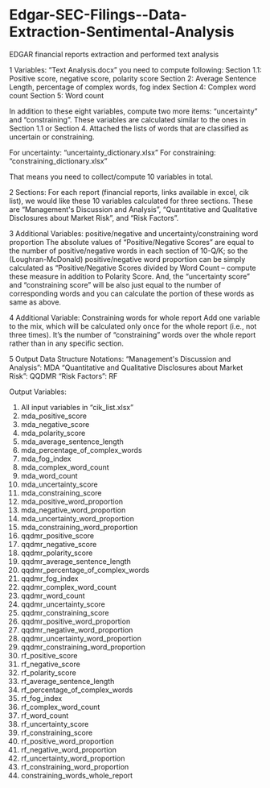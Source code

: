 # Edgar-SEC-Filings--Data-Extraction-Sentimental-Analysis
EDGAR financial reports extraction and performed text analysis

1	Variables:
“Text Analysis.docx” you need to compute following: 
Section 1.1: Positive score, negative score, polarity score
Section 2: Average Sentence Length, percentage of complex words, fog index
Section 4: Complex word count
Section 5: Word count
 
In addition to these eight variables, compute two more items: “uncertainty” and “constraining”. These variables are calculated similar to the ones in Section 1.1 or Section 4. Attached the lists of words that are classified as uncertain or constraining.

For uncertainty: “uncertainty_dictionary.xlsx”
For constraining: “constraining_dictionary.xlsx”
 
That means you need to collect/compute 10 variables in total.

2	Sections:
For each report (financial reports, links available in excel, cik list), we would like these 10 variables calculated for three sections. These are 
“Management's Discussion and Analysis”, 
“Quantitative and Qualitative Disclosures about Market Risk”, and 
“Risk Factors”. 


3	Additional Variables: positive/negative and uncertainty/constraining word proportion 
The absolute values of “Positive/Negative Scores” are equal to the number of positive/negative words in each section of 10-Q/K; so the (Loughran-McDonald) positive/negative word proportion can be simply calculated as “Positive/Negative Scores divided by Word Count – compute these measure in addition to Polarity Score.  And, the “uncertainty score” and “constraining score” will be also just equal to the number of corresponding words and you can calculate the portion of these words as same as above.  
 
4	Additional Variable: Constraining words for whole report
Add one variable to the mix, which will be calculated only once for the whole report (i.e., not three times). It’s the number of “constraining” words over the whole report rather than in any specific section.

5	Output Data Structure
Notations: 
“Management's Discussion and Analysis”: MDA
“Quantitative and Qualitative Disclosures about Market Risk”: QQDMR
“Risk Factors”: RF

Output Variables: 
1.	All input variables in “cik_list.xlsx”
2.	mda_positive_score
3.	mda_negative_score
4.	mda_polarity_score
5.	mda_average_sentence_length
6.	mda_percentage_of_complex_words
7.	mda_fog_index
8.	mda_complex_word_count
9.	mda_word_count
10.	mda_uncertainty_score
11.	mda_constraining_score
12.	mda_positive_word_proportion
13.	mda_negative_word_proportion
14.	mda_uncertainty_word_proportion
15.	mda_constraining_word_proportion
16.	qqdmr_positive_score
17.	qqdmr_negative_score
18.	qqdmr_polarity_score
19.	qqdmr_average_sentence_length
20.	qqdmr_percentage_of_complex_words
21.	qqdmr_fog_index
22.	qqdmr_complex_word_count
23.	qqdmr_word_count
24.	qqdmr_uncertainty_score
25.	qqdmr_constraining_score
26.	qqdmr_positive_word_proportion
27.	qqdmr_negative_word_proportion
28.	qqdmr_uncertainty_word_proportion
29.	qqdmr_constraining_word_proportion
30.	rf_positive_score
31.	rf_negative_score
32.	rf_polarity_score
33.	rf_average_sentence_length
34.	rf_percentage_of_complex_words
35.	rf_fog_index
36.	rf_complex_word_count
37.	rf_word_count
38.	rf_uncertainty_score
39.	rf_constraining_score
40.	rf_positive_word_proportion
41.	rf_negative_word_proportion
42.	rf_uncertainty_word_proportion
43.	rf_constraining_word_proportion
44.	constraining_words_whole_report

